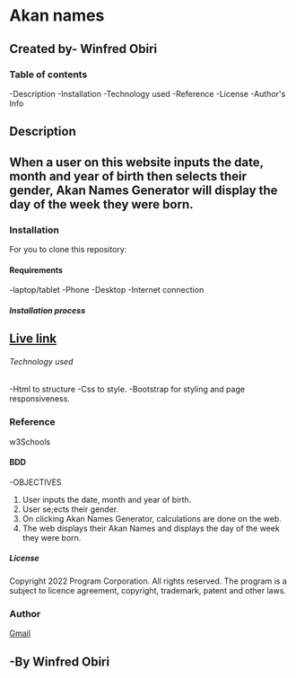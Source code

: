 # Akan names
Created by- Winfred Obiri
---
### Table of contents
-Description
-Installation
-Technology used
-Reference
-License
-Author's Info


## Description
When a user on this website inputs the date, month and year of birth then selects their gender, Akan Names Generator will display the day of the week they were born.
---


### Installation
For you to clone this repository:

#### Requirements
-laptop/tablet
-Phone
-Desktop
-Internet connection

##### Installation process
[Live link](https://iamimmar.github.io/My-second-IP/)
---

###### Technology used
-Html to structure
-Css to style.
-Bootstrap for styling and page responsiveness.

### Reference
w3Schools

#### BDD
-OBJECTIVES
1. User inputs the date, month and year of birth.
2. User se;ects their gender.
3. On clicking Akan Names Generator, calculations are done on the web.
4. The web displays their Akan Names and displays the day of the week they were born.


##### License
Copyright  2022 Program Corporation. All rights reserved. The program is a subject to licence
agreement, copyright, trademark, patent and other laws.

### Author
[Gmail](Mailto:@winnieimmar0@gmail.com)

-By Winfred Obiri
---